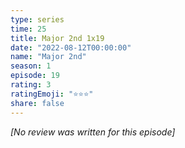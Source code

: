 ```yaml
---
type: series
time: 25
title: Major 2nd 1x19
date: "2022-08-12T00:00:00"
name: "Major 2nd"
season: 1
episode: 19
rating: 3
ratingEmoji: "⭐️⭐️⭐️"
share: false
---
```


_[No review was written for this episode]_
